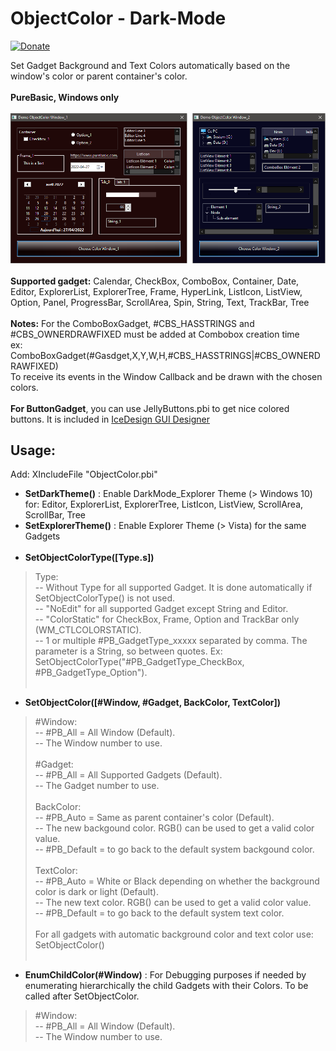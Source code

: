 # ObjectColor - Dark-Mode
[![Donate](https://img.shields.io/badge/Donate-PayPal-green.svg)](https://www.paypal.com/donate/?cmd=_s-xclick&hosted_button_id=9WZ5EDAMPH6SE)

Set Gadget Background and Text Colors automatically based on the window's color or parent container's color.<br>
<br>
**PureBasic, Windows only**<br><br>
![Alt text](/Object-Color-Demo.png?raw=true "Object-Color-Demo")<br>
<br>
**Supported gadget:** Calendar, CheckBox, ComboBox, Container, Date, Editor, ExplorerList, ExplorerTree, Frame, HyperLink, ListIcon, ListView, Option, Panel, ProgressBar, ScrollArea, Spin, String, Text, TrackBar, Tree<br><br>
**Notes:** For the ComboBoxGadget, #CBS_HASSTRINGS and #CBS_OWNERDRAWFIXED must be added at Combobox creation time<br> 
   ex: ComboBoxGadget(#Gasdget,X,Y,W,H,#CBS_HASSTRINGS|#CBS_OWNERDRAWFIXED)<br>
   To receive its events in the Window Callback and be drawn with the chosen colors.<br>
<br>
**For ButtonGadget**, you can use JellyButtons.pbi to get nice colored buttons. It is included in [IceDesign GUI Designer](https://github.com/ChrisRfr/IceDesign)<br>
## Usage:
Add: XIncludeFile "ObjectColor.pbi"<br>
 - **SetDarkTheme()**     : Enable DarkMode_Explorer Theme (> Windows 10) for: Editor, ExplorerList, ExplorerTree, ListIcon, ListView, ScrollArea, ScrollBar, Tree<br> 
 - **SetExplorerTheme()** : Enable Explorer Theme (> Vista) for the same Gadgets<br><br>
 - **SetObjectColorType([Type.s])**<br>
> Type:<br>
>  -- Without Type for all supported Gadget. It is done automatically if SetObjectColorType() is not used.<br>
>  -- "NoEdit" for all supported Gadget except String and Editor.<br>
> -- "ColorStatic" for CheckBox, Frame, Option and TrackBar only (WM_CTLCOLORSTATIC).<br>
> -- 1 or multiple #PB_GadgetType_xxxxx separated by comma. The parameter is a String, so between quotes. Ex: SetObjectColorType("#PB_GadgetType_CheckBox, #PB_GadgetType_Option").<br><br>
 - **SetObjectColor([#Window, #Gadget, BackColor, TextColor])**<br>
> #Window:<br>
>  -- #PB_All = All Window (Default).<br>
>  -- The Window number to use.<br><br>
> #Gadget:<br>
>  -- #PB_All = All Supported Gadgets (Default).<br>
>  -- The Gadget number to use.<br><br>
> BackColor:<br>
>  -- #PB_Auto = Same as parent container's color (Default).<br>
>  -- The new backgound color. RGB() can be used to get a valid color value.<br>
>  -- #PB_Default = to go back to the default system backgound color.<br><br>
> TextColor:<br>
>  -- #PB_Auto = White or Black depending on whether the background color is dark or light (Default).<br>
>  -- The new text color. RGB() can be used to get a valid color value.<br>
>  -- #PB_Default = to go back to the default system text color.<br><br>
For all gadgets with automatic background color and text color use: SetObjectColor()<br><br>
 - **EnumChildColor(#Window)** : For Debugging purposes if needed by enumerating hierarchically the child Gadgets with their Colors. To be called after SetObjectColor. <br>
> #Window:<br>
>  -- #PB_All = All Window (Default).<br>
>  -- The Window number to use.<br>

